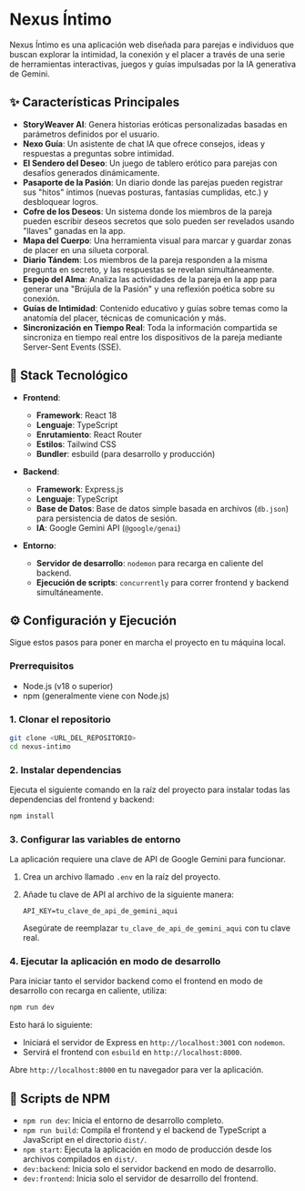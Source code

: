 # Nexus Íntimo

Nexus Íntimo es una aplicación web diseñada para parejas e individuos que buscan explorar la intimidad, la conexión y el placer a través de una serie de herramientas interactivas, juegos y guías impulsadas por la IA generativa de Gemini.

## ✨ Características Principales

- **StoryWeaver AI**: Genera historias eróticas personalizadas basadas en parámetros definidos por el usuario.
- **Nexo Guía**: Un asistente de chat IA que ofrece consejos, ideas y respuestas a preguntas sobre intimidad.
- **El Sendero del Deseo**: Un juego de tablero erótico para parejas con desafíos generados dinámicamente.
- **Pasaporte de la Pasión**: Un diario donde las parejas pueden registrar sus "hitos" íntimos (nuevas posturas, fantasías cumplidas, etc.) y desbloquear logros.
- **Cofre de los Deseos**: Un sistema donde los miembros de la pareja pueden escribir deseos secretos que solo pueden ser revelados usando "llaves" ganadas en la app.
- **Mapa del Cuerpo**: Una herramienta visual para marcar y guardar zonas de placer en una silueta corporal.
- **Diario Tándem**: Los miembros de la pareja responden a la misma pregunta en secreto, y las respuestas se revelan simultáneamente.
- **Espejo del Alma**: Analiza las actividades de la pareja en la app para generar una "Brújula de la Pasión" y una reflexión poética sobre su conexión.
- **Guías de Intimidad**: Contenido educativo y guías sobre temas como la anatomía del placer, técnicas de comunicación y más.
- **Sincronización en Tiempo Real**: Toda la información compartida se sincroniza en tiempo real entre los dispositivos de la pareja mediante Server-Sent Events (SSE).

## 🚀 Stack Tecnológico

- **Frontend**:
  - **Framework**: React 18
  - **Lenguaje**: TypeScript
  - **Enrutamiento**: React Router
  - **Estilos**: Tailwind CSS
  - **Bundler**: esbuild (para desarrollo y producción)

- **Backend**:
  - **Framework**: Express.js
  - **Lenguaje**: TypeScript
  - **Base de Datos**: Base de datos simple basada en archivos (`db.json`) para persistencia de datos de sesión.
  - **IA**: Google Gemini API (`@google/genai`)

- **Entorno**:
  - **Servidor de desarrollo**: `nodemon` para recarga en caliente del backend.
  - **Ejecución de scripts**: `concurrently` para correr frontend y backend simultáneamente.

## ⚙️ Configuración y Ejecución

Sigue estos pasos para poner en marcha el proyecto en tu máquina local.

### Prerrequisitos

- Node.js (v18 o superior)
- npm (generalmente viene con Node.js)

### 1. Clonar el repositorio

```bash
git clone <URL_DEL_REPOSITORIO>
cd nexus-intimo
```

### 2. Instalar dependencias

Ejecuta el siguiente comando en la raíz del proyecto para instalar todas las dependencias del frontend y backend:

```bash
npm install
```

### 3. Configurar las variables de entorno

La aplicación requiere una clave de API de Google Gemini para funcionar.

1.  Crea un archivo llamado `.env` en la raíz del proyecto.
2.  Añade tu clave de API al archivo de la siguiente manera:

    ```env
    API_KEY=tu_clave_de_api_de_gemini_aqui
    ```

    Asegúrate de reemplazar `tu_clave_de_api_de_gemini_aqui` con tu clave real.

### 4. Ejecutar la aplicación en modo de desarrollo

Para iniciar tanto el servidor backend como el frontend en modo de desarrollo con recarga en caliente, utiliza:

```bash
npm run dev
```

Esto hará lo siguiente:
- Iniciará el servidor de Express en `http://localhost:3001` con `nodemon`.
- Servirá el frontend con `esbuild` en `http://localhost:8000`.

Abre `http://localhost:8000` en tu navegador para ver la aplicación.

## 📜 Scripts de NPM

- `npm run dev`: Inicia el entorno de desarrollo completo.
- `npm run build`: Compila el frontend y el backend de TypeScript a JavaScript en el directorio `dist/`.
- `npm start`: Ejecuta la aplicación en modo de producción desde los archivos compilados en `dist/`.
- `dev:backend`: Inicia solo el servidor backend en modo de desarrollo.
- `dev:frontend`: Inicia solo el servidor de desarrollo del frontend.
